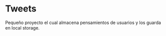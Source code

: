 # Tweets

Pequeño proyecto el cual almacena pensamientos de usuarios y los guarda en local storage.
